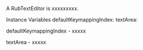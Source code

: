 A RubTextEditor is xxxxxxxxx.Instance Variables	defaultKeymappingIndex:		<Object>	textArea:		<Object>defaultKeymappingIndex	- xxxxxtextArea	- xxxxx